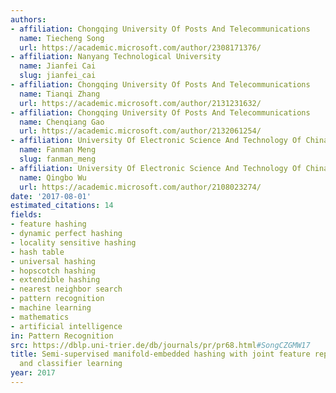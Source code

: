 ```yaml
---
authors:
- affiliation: Chongqing University Of Posts And Telecommunications
  name: Tiecheng Song
  url: https://academic.microsoft.com/author/2308171376/
- affiliation: Nanyang Technological University
  name: Jianfei Cai
  slug: jianfei_cai
- affiliation: Chongqing University Of Posts And Telecommunications
  name: Tianqi Zhang
  url: https://academic.microsoft.com/author/2131231632/
- affiliation: Chongqing University Of Posts And Telecommunications
  name: Chenqiang Gao
  url: https://academic.microsoft.com/author/2132061254/
- affiliation: University Of Electronic Science And Technology Of China
  name: Fanman Meng
  slug: fanman_meng
- affiliation: University Of Electronic Science And Technology Of China
  name: Qingbo Wu
  url: https://academic.microsoft.com/author/2108023274/
date: '2017-08-01'
estimated_citations: 14
fields:
- feature hashing
- dynamic perfect hashing
- locality sensitive hashing
- hash table
- universal hashing
- hopscotch hashing
- extendible hashing
- nearest neighbor search
- pattern recognition
- machine learning
- mathematics
- artificial intelligence
in: Pattern Recognition
src: https://dblp.uni-trier.de/db/journals/pr/pr68.html#SongCZGMW17
title: Semi-supervised manifold-embedded hashing with joint feature representation
  and classifier learning
year: 2017
---
```

